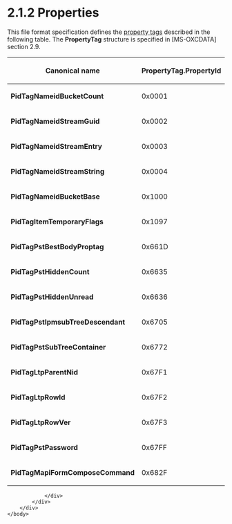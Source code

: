<html dir="LTR" xmlns:mshelp="http://msdn.microsoft.com/mshelp" xmlns:ddue="http://ddue.schemas.microsoft.com/authoring/2003/5" xmlns:xlink="http://www.w3.org/1999/xlink" xmlns:tool="http://www.microsoft.com/tooltip">
    <head>
        <meta http-equiv="Content-Type" content="text/html; CHARSET=utf-8"></meta>
        <meta name="save" content="history"></meta>
        <title>2.1.2 Properties</title>
        <xml>
            <mshelp:toctitle title="2.1.2 Properties"></mshelp:toctitle>
            <mshelp:rltitle title="[MS-PST]: Properties"></mshelp:rltitle>
            <mshelp:keyword index="A" term="1b8e3307-c8ea-4885-8fc8-9db4c34f8048"></mshelp:keyword>
            <mshelp:attr name="DCSext.ContentType" value="open specification"></mshelp:attr>
            <mshelp:attr name="AssetID" value="1b8e3307-c8ea-4885-8fc8-9db4c34f8048"></mshelp:attr>
            <mshelp:attr name="TopicType" value="kbRef"></mshelp:attr>
            <mshelp:attr name="DCSext.Title" value="[MS-PST]: Properties" />
        </xml>
    </head>
    <body>
        <div id="header">
            <h1 class="heading">2.1.2 Properties</h1>
        </div>
        <div id="mainSection">
            <div id="mainBody">
                <div id="allHistory" class="saveHistory"></div>
                <div id="sectionSection0" class="section" name="collapseableSection">
                    

<p>This file format specification defines the <a href="08220cc9-69b1-4072-a2e7-2a0ff201d505.htm#gt_550ffe03-4145-49d1-8370-a9906b00452c">property tags</a> described in
the following table. The <b>PropertyTag</b> structure is specified in <mshelp:link keywords="1afa0cd9-b1a0-4520-b623-bf15030af5d8" tabindex="0">[MS-OXCDATA]</mshelp:link>
section <mshelp:link keywords="4b48670f-f600-4fcb-9b27-fedee9773a8a" tabindex="0">2.9</mshelp:link>.</p>

<table>
 <thead>
  <tr>
   <th>
   <p>Canonical name</p>
   </th>
   <th>
   <p>PropertyTag.PropertyId</p>
   </th>
   <th>
   <p>PropertyTag.PropertyType</p>
   </th>
  </tr>
 </thead>
 <tr>
  <td>
  <p><b>PidTagNameidBucketCount</b></p>
  </td>
  <td>
  <p>0x0001</p>
  </td>
  <td>
  <p><b>PtypInteger32</b></p>
  </td>
 </tr>
 <tr>
  <td>
  <p><b>PidTagNameidStreamGuid</b></p>
  </td>
  <td>
  <p>0x0002</p>
  </td>
  <td>
  <p><b>PtypBinary</b></p>
  </td>
 </tr>
 <tr>
  <td>
  <p><b>PidTagNameidStreamEntry</b></p>
  </td>
  <td>
  <p>0x0003</p>
  </td>
  <td>
  <p><b>PtypBinary</b></p>
  </td>
 </tr>
 <tr>
  <td>
  <p><b>PidTagNameidStreamString</b></p>
  </td>
  <td>
  <p>0x0004</p>
  </td>
  <td>
  <p><b>PtypBinary</b></p>
  </td>
 </tr>
 <tr>
  <td>
  <p><b>PidTagNameidBucketBase</b></p>
  </td>
  <td>
  <p>0x1000</p>
  </td>
  <td>
  <p><b>PtypBinary</b></p>
  </td>
 </tr>
 <tr>
  <td>
  <p><b>PidTagItemTemporaryFlags</b></p>
  </td>
  <td>
  <p>0x1097</p>
  </td>
  <td>
  <p><b>PtypInteger32</b></p>
  </td>
 </tr>
 <tr>
  <td>
  <p><b>PidTagPstBestBodyProptag</b></p>
  </td>
  <td>
  <p>0x661D</p>
  </td>
  <td>
  <p><b>PtypInteger32</b></p>
  </td>
 </tr>
 <tr>
  <td>
  <p><b>PidTagPstHiddenCount</b></p>
  </td>
  <td>
  <p>0x6635</p>
  </td>
  <td>
  <p><b>PtypInteger32</b></p>
  </td>
 </tr>
 <tr>
  <td>
  <p><b>PidTagPstHiddenUnread</b></p>
  </td>
  <td>
  <p>0x6636</p>
  </td>
  <td>
  <p><b>PtypInteger32</b></p>
  </td>
 </tr>
 <tr>
  <td>
  <p><b>PidTagPstIpmsubTreeDescendant</b></p>
  </td>
  <td>
  <p>0x6705</p>
  </td>
  <td>
  <p><b>PtypBoolean</b></p>
  </td>
 </tr>
 <tr>
  <td>
  <p><b>PidTagPstSubTreeContainer</b></p>
  </td>
  <td>
  <p>0x6772</p>
  </td>
  <td>
  <p><b>PtypInteger32</b></p>
  </td>
 </tr>
 <tr>
  <td>
  <p><b>PidTagLtpParentNid</b></p>
  </td>
  <td>
  <p>0x67F1</p>
  </td>
  <td>
  <p><b>PtypInteger32</b></p>
  </td>
 </tr>
 <tr>
  <td>
  <p><b>PidTagLtpRowId</b></p>
  </td>
  <td>
  <p>0x67F2</p>
  </td>
  <td>
  <p><b>PtypInteger32</b></p>
  </td>
 </tr>
 <tr>
  <td>
  <p><b>PidTagLtpRowVer</b></p>
  </td>
  <td>
  <p>0x67F3</p>
  </td>
  <td>
  <p><b>PtypInteger32</b></p>
  </td>
 </tr>
 <tr>
  <td>
  <p><b>PidTagPstPassword</b></p>
  </td>
  <td>
  <p>0x67FF</p>
  </td>
  <td>
  <p><b>PtypInteger32</b></p>
  </td>
 </tr>
 <tr>
  <td>
  <p><b>PidTagMapiFormComposeCommand</b></p>
  </td>
  <td>
  <p>0x682F</p>
  </td>
  <td>
  <p><b>PtypString</b></p>
  </td>
 </tr>
</table>

<p> </p>


                </div>
            </div>
        </div>
    </body>
</html>